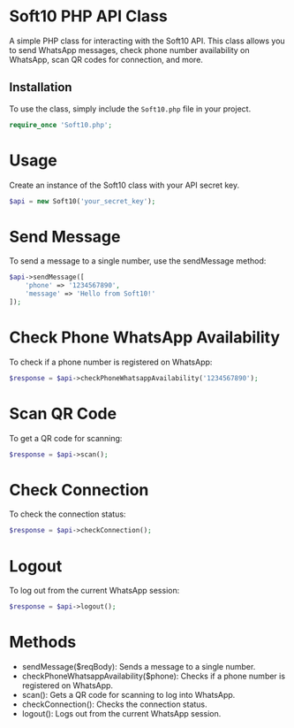 # Soft10 PHP API Class

A simple PHP class for interacting with the Soft10 API. This class allows you to send WhatsApp messages, check phone number availability on WhatsApp, scan QR codes for connection, and more.

## Installation

To use the class, simply include the `Soft10.php` file in your project.

```php
require_once 'Soft10.php';
```

# Usage

Create an instance of the Soft10 class with your API secret key.

```php
$api = new Soft10('your_secret_key');
```

# Send Message

To send a message to a single number, use the sendMessage method:

```php
$api->sendMessage([
    'phone' => '1234567890',
    'message' => 'Hello from Soft10!'
]);
```

# Check Phone WhatsApp Availability

To check if a phone number is registered on WhatsApp:

```php
$response = $api->checkPhoneWhatsappAvailability('1234567890');
```

# Scan QR Code

To get a QR code for scanning:

```php
$response = $api->scan();
```

# Check Connection

To check the connection status:

```php 
$response = $api->checkConnection();
```

# Logout

To log out from the current WhatsApp session:

```php
$response = $api->logout();
```

# Methods

- sendMessage($reqBody): Sends a message to a single number.
- checkPhoneWhatsappAvailability($phone): Checks if a phone number is registered on WhatsApp.
- scan(): Gets a QR code for scanning to log into WhatsApp.
- checkConnection(): Checks the connection status.
- logout(): Logs out from the current WhatsApp session.
